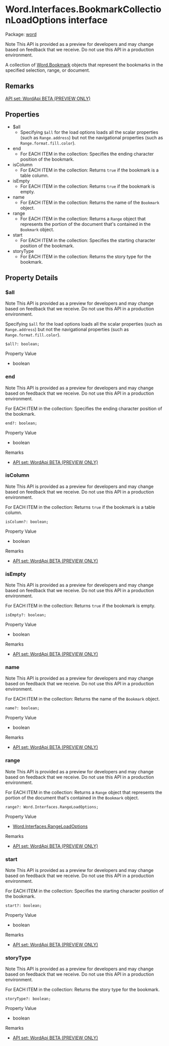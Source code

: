 # Word.Interfaces.BookmarkCollectionLoadOptions interface

Package: [word](/en-us/javascript/api/word)

Note
This API is provided as a preview for developers and may change based on feedback that we receive. Do not use this API in a production environment.

A collection of [Word.Bookmark](/en-us/javascript/api/word/word.bookmark) objects that represent the bookmarks in the specified selection, range, or document.

## Remarks

[ API set: WordApi BETA (PREVIEW ONLY) ](/en-us/javascript/api/requirement-sets/word/word-api-requirement-sets)

## Properties

- $all
  - Specifying `$all` for the load options loads all the scalar properties (such as `Range.address`) but not the navigational properties (such as `Range.format.fill.color`).
- end
  - For EACH ITEM in the collection: Specifies the ending character position of the bookmark.
- isColumn
  - For EACH ITEM in the collection: Returns `true` if the bookmark is a table column.
- isEmpty
  - For EACH ITEM in the collection: Returns `true` if the bookmark is empty.
- name
  - For EACH ITEM in the collection: Returns the name of the `Bookmark` object.
- range
  - For EACH ITEM in the collection: Returns a `Range` object that represents the portion of the document that's contained in the `Bookmark` object.
- start
  - For EACH ITEM in the collection: Specifies the starting character position of the bookmark.
- storyType
  - For EACH ITEM in the collection: Returns the story type for the bookmark.

## Property Details

### $all

Note
This API is provided as a preview for developers and may change based on feedback that we receive. Do not use this API in a production environment.

Specifying `$all` for the load options loads all the scalar properties (such as `Range.address`) but not the navigational properties (such as `Range.format.fill.color`).

```
$all?: boolean;
```

Property Value
- boolean

### end

Note
This API is provided as a preview for developers and may change based on feedback that we receive. Do not use this API in a production environment.

For EACH ITEM in the collection: Specifies the ending character position of the bookmark.

```
end?: boolean;
```

Property Value
- boolean

Remarks
- [ API set: WordApi BETA (PREVIEW ONLY) ](/en-us/javascript/api/requirement-sets/word/word-api-requirement-sets)

### isColumn

Note
This API is provided as a preview for developers and may change based on feedback that we receive. Do not use this API in a production environment.

For EACH ITEM in the collection: Returns `true` if the bookmark is a table column.

```
isColumn?: boolean;
```

Property Value
- boolean

Remarks
- [ API set: WordApi BETA (PREVIEW ONLY) ](/en-us/javascript/api/requirement-sets/word/word-api-requirement-sets)

### isEmpty

Note
This API is provided as a preview for developers and may change based on feedback that we receive. Do not use this API in a production environment.

For EACH ITEM in the collection: Returns `true` if the bookmark is empty.

```
isEmpty?: boolean;
```

Property Value
- boolean

Remarks
- [ API set: WordApi BETA (PREVIEW ONLY) ](/en-us/javascript/api/requirement-sets/word/word-api-requirement-sets)

### name

Note
This API is provided as a preview for developers and may change based on feedback that we receive. Do not use this API in a production environment.

For EACH ITEM in the collection: Returns the name of the `Bookmark` object.

```
name?: boolean;
```

Property Value
- boolean

Remarks
- [ API set: WordApi BETA (PREVIEW ONLY) ](/en-us/javascript/api/requirement-sets/word/word-api-requirement-sets)

### range

Note
This API is provided as a preview for developers and may change based on feedback that we receive. Do not use this API in a production environment.

For EACH ITEM in the collection: Returns a `Range` object that represents the portion of the document that's contained in the `Bookmark` object.

```
range?: Word.Interfaces.RangeLoadOptions;
```

Property Value
- [Word.Interfaces.RangeLoadOptions](/en-us/javascript/api/word/word.interfaces.rangeloadoptions)

Remarks
- [ API set: WordApi BETA (PREVIEW ONLY) ](/en-us/javascript/api/requirement-sets/word/word-api-requirement-sets)

### start

Note
This API is provided as a preview for developers and may change based on feedback that we receive. Do not use this API in a production environment.

For EACH ITEM in the collection: Specifies the starting character position of the bookmark.

```
start?: boolean;
```

Property Value
- boolean

Remarks
- [ API set: WordApi BETA (PREVIEW ONLY) ](/en-us/javascript/api/requirement-sets/word/word-api-requirement-sets)

### storyType

Note
This API is provided as a preview for developers and may change based on feedback that we receive. Do not use this API in a production environment.

For EACH ITEM in the collection: Returns the story type for the bookmark.

```
storyType?: boolean;
```

Property Value
- boolean

Remarks
- [ API set: WordApi BETA (PREVIEW ONLY) ](/en-us/javascript/api/requirement-sets/word/word-api-requirement-sets)